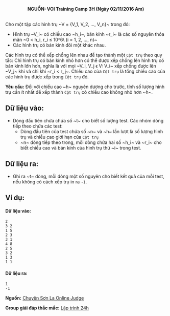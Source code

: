 **<center>NGUỒN: VOI Training Camp 3H  (Ngày 02/11/2016 Am)</center>**
<br>

Cho một tập các hình trụ ~V = \{V_1, V_2, …, V_n\}~ trong đó: 
- Hình trụ ~V_i~ có chiều cao ~h_i~, bán kính ~r_i~ là các số nguyên thỏa mãn ~0 < h_i, r_i ≤ 10^6\ (i = 1, 2, …, n)~
- Các hình trụ có bán kính đôi một khác nhau.

Các hình trụ có thể xếp chồng lên nhau để tạo thành một `Cột trụ` theo quy tắc: Chỉ hình trụ có bán kính nhỏ hơn có thể được xếp chồng lên hình trụ có bán kính lớn hơn, nghĩa là với mọi ~V_i, V_j  ϵ V: V_i~ xếp chồng được lên ~V_j~ khi và chỉ khi ~r_i  < r_j~. Chiều cao của `Cột trụ` là tổng chiều cao của các hình trụ được xếp trong `Cột trụ` đó.

**Yêu cầu:** Đối với chiều cao ~h~ nguyên dương cho trước, tính số lượng hình trụ cần ít nhất để xếp thành `Cột trụ` có chiều cao không nhỏ hơn ~h~.

## Dữ liệu vào:
- Dòng đầu tiên chứa chứa số ~t~ cho biết số lượng test. Các nhóm dòng tiếp theo chứa các test:
	- Dòng đầu tiên của test chứa số ~n~ và ~h~ lần lượt là số lượng hình trụ và chiều cao giới hạn của `Cột trụ`
	- ~n~ dòng tiếp theo trong, mỗi dòng chứa hai số ~h_i~ và ~r_i~ cho biết chiều cao và bán kính của hình trụ thứ ~i~ trong test.

## Dữ liệu ra:
- Ghi ra ~t~ dòng, mỗi dòng một số nguyên cho biết kết quả của mỗi test, nếu không có cách xếp trụ in ra `-1`.

## Ví dụ:
#### Dữ liệu vào:
```
2
3 2
1 5
2 3
3 1
4 8
2 5
3 2
1 3
1 1
```

#### Dữ liệu ra:
```
1
-1
```
**Nguồn:** [Chuyên Sơn La Online Judge](http://csloj.ddns.net/)

**Group giải đáp thắc mắc:** [Lập trình 24h](https://www.facebook.com/groups/1386904321519984)